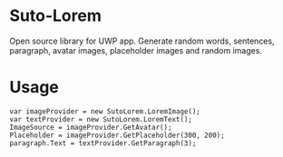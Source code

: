 # Suto-Lorem

Open source library for UWP app. Generate random words, sentences, paragraph, avatar images, placeholder images and random images.

# Usage

    var imageProvider = new SutoLorem.LoremImage();
    var textProvider = new SutoLorem.LoremText();
    ImageSource = imageProvider.GetAvatar();
    Placeholder = imageProvider.GetPlaceholder(300, 200);
    paragraph.Text = textProvider.GetParagraph(3);
